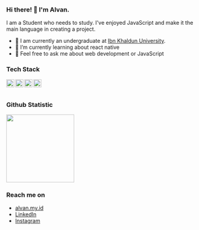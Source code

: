 ### Hi there! 👋 I'm Alvan.

I am a Student who needs to study. I've enjoyed JavaScript and make it the main language in creating a project.

- 🔭 I am currently an undergraduate at <a href="http://ti.ft.uika-bogor.ac.id/">Ibn Khaldun University</a>.
- 🌱 I’m currently learning about react native
- 💬 Feel free to ask me about web development or JavaScript

### Tech Stack
  <a href="#"><img align="left" alt="JavaScript" title="JavaScript" width="21px" src="https://upload.wikimedia.org/wikipedia/commons/9/99/Unofficial_JavaScript_logo_2.svg" /></a>
  <a href="https://nodejs.org/"><img align="left" alt="NodeJS" title="NodeJS" width="21px" src="https://seeklogo.com/images/N/nodejs-logo-FBE122E377-seeklogo.com.png" /></a>
  <a href="https://reactjs.org/"><img align="left" alt="React" title="React" width="21px" src="https://cdn.worldvectorlogo.com/logos/react-2.svg" /></a>
  <a href="https://nextjs.org/"><img align="left" alt="Next" title="Next (React SSR Framework)" width="21px" src="https://iconape.com/wp-content/files/gm/82643/svg/next-js.svg" /></a>
  <br>
  <br>
  
### Github Statistic
<p align="left">
<a href="https://github.com/alvanochi">
    <img height="180em" src="https://github-readme-stats-eight-theta.vercel.app/api/top-langs/?username=alvanochi&layout=compact&langs_count=8&theme=algolia"/>
</a>
</p>

### Reach me on
- <a href="https://alvan.my.id">alvan.my.id</a>
- <a href="https://linkedin.com/in/alvanoh/">LinkedIn</a>
- <a href="https://instagram.com/alvanocchi">Instagram</a>
